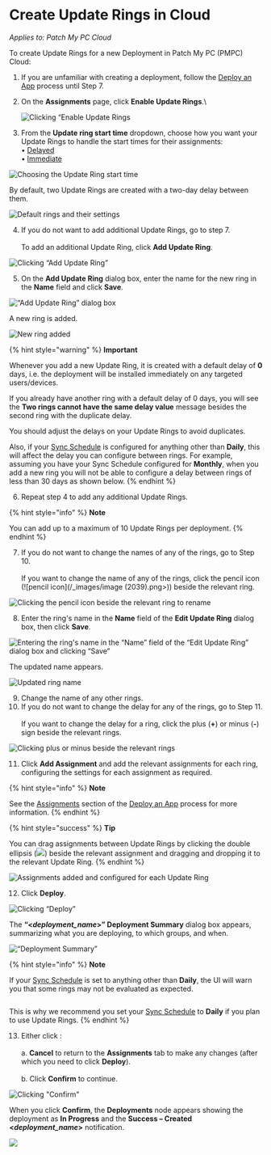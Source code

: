 # Create Update Rings in Cloud

_Applies to: Patch My PC Cloud_

To create Update Rings for a new Deployment in Patch My PC (PMPC) Cloud:

1. If you are unfamiliar with creating a deployment, follow the [Deploy an App](../deploying-an-app-using-cloud/) process until Step 7.
2.  On the **Assignments** page, click **Enable Update Rings**.\\

    ![Clicking “Enable Update Rings](<../../../.gitbook/assets/image-(2110) (1).png>)
3. From the **Update ring start time** dropdown, choose how you want your Update Rings to handle the start times for their assignments:\
   • [Delayed](how-cloud-update-rings-are-created.md#delayed)\
   • [Immediate](how-cloud-update-rings-are-created.md#immediate)

![Choosing the Update Ring start time](<../../../.gitbook/assets/image-(2582) (1).png>)

By default, two Update Rings are created with a two-day delay between them.

![Default rings and their settings](<../../../.gitbook/assets/image-(2583) (1).png>)

4. If you do not want to add additional Update Rings, go to step 7.\
   \
   To add an additional Update Ring, click **Add Update Ring**.

![Clicking “Add Update Ring”](<../../../.gitbook/assets/image-(2584) (1).png>)

5. On the **Add Update Ring** dialog box, enter the name for the new ring in the **Name** field and click **Save**.

![“Add Update Ring” dialog box](<../../../.gitbook/assets/image-(2187) (1).png>)

A new ring is added.

![New ring added](<../../../.gitbook/assets/image-(2585) (1).png>)

{% hint style="warning" %}
**Important**

Whenever you add a new Update Ring, it is created with a default delay of **0** days, i.e. the deployment will be installed immediately on any targeted users/devices.

If you already have another ring with a default delay of 0 days, you will see the **Two rings cannot have the same delay value** message besides the second ring with the duplicate delay.

You should adjust the delays on your Update Rings to avoid duplicates.

Also, if your [Sync Schedule](../../cloud-administration/manage-the-sync-schedule-in-cloud.md) is configured for anything other than **Daily**, this will affect the delay you can configure between rings. For example, assuming you have your Sync Schedule configured for **Monthly**, when you add a new ring you will not be able to configure a delay between rings of less than 30 days as shown below.
{% endhint %}

6. Repeat step 4 to add any additional Update Rings.

{% hint style="info" %}
**Note**

You can add up to a maximum of 10 Update Rings per deployment.
{% endhint %}

7. If you do not want to change the names of any of the rings, go to Step 10.\
   \
   If you want to change the name of any of the rings, click the pencil icon (!\[pencil icon]\(/\_images/image (2039).png>)) beside the relevant ring.

![Clicking the pencil icon beside the relevant ring to rename](<../../../.gitbook/assets/image-(2591) (1).png>)

8. Enter the ring's name in the **Name** field of the **Edit Update Ring** dialog box, then click **Save**.

![Entering the ring's name in the “Name” field of the “Edit Update Ring” dialog box and clicking “Save”](<../../../.gitbook/assets/image-(2041) (1).png>)

The updated name appears.

![Updated ring name](<../../../.gitbook/assets/image-(2592) (1).png>)

9. Change the name of any other rings.
10. If you do not want to change the delay for any of the rings, go to Step 11.\
    \
    If you want to change the delay for a ring, click the plus (**+**) or minus (**-**) sign beside the relevant rings.

![Clicking plus or minus beside the relevant rings](<../../../.gitbook/assets/image-(2593) (1).png>)

11. Click **Add Assignment** and add the relevant assignments for each ring, configuring the settings for each assignment as required.

{% hint style="info" %}
**Note**

See the [Assignments](../deploying-an-app-using-cloud/cloud-assignments-deployment-tab.md) section of the [Deploy an App](../deploying-an-app-using-cloud/) process for more information.
{% endhint %}

{% hint style="success" %}
**Tip**

You can drag assignments between Update Rings by clicking the double ellipsis (![](../../../.gitbook/assets/image-\(2044\).png)) beside the relevant assignment and dragging and dropping it to the relevant Update Ring.
{% endhint %}

![Assignments added and configured for each Update Ring](<../../../.gitbook/assets/image-(2594) (1).png>)

12. Click **Deploy**.

![Clicking “Deploy”](<../../../.gitbook/assets/image-(2595) (1).png>)

The **“<**_**deployment\_name**_**>” Deployment Summary** dialog box appears, summarizing what you are deploying, to which groups, and when.

![“Deployment Summary”](<../../../.gitbook/assets/image-(2135) (1).png>)

{% hint style="info" %}
**Note**

If your [Sync Schedule](../../cloud-administration/manage-the-sync-schedule-in-cloud.md) is set to anything other than **Daily**, the UI will warn you that some rings may not be evaluated as expected.

<img src="../../../_images/image-(2138).png%3E" alt="" data-size="original">

This is why we recommend you set your [Sync Schedule](../../cloud-administration/manage-the-sync-schedule-in-cloud.md) to **Daily** if you plan to use Update Rings.
{% endhint %}

13. Either click :\
    \
    a. **Cancel** to return to the **Assignments** tab to make any changes (after which you need to click **Deploy**).\
    \
    b. Click **Confirm** to continue.

![Clicking "Confirm"](<../../../.gitbook/assets/image-(2140) (1).png>)

When you click **Confirm**, the **Deployments** node appears showing the deployment as **In Progress** and the **Success – Created <**_**deployment\_name**_**>** notification.

![](../../../.gitbook/assets/image-\(2142\).png)
